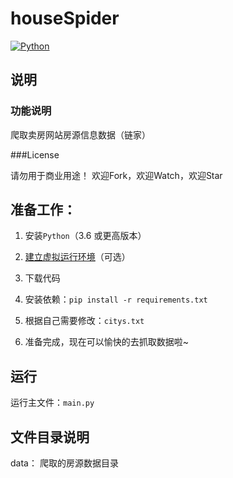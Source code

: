 # houseSpider
[![Python](https://img.shields.io/badge/Python-3.6%2B-brightgreen.svg)](https://www.python.org/downloads/)


## 说明

### 功能说明

爬取卖房网站房源信息数据（链家）

###License

请勿用于商业用途！ 欢迎Fork，欢迎Watch，欢迎Star

## 准备工作：

1. 安装`Python`（3.6 或更高版本）

2. [建立虚拟运行环境](https://www.baidu.com/s?wd=virtualenv)（可选）

3. 下载代码

4. 安装依赖：`pip install -r requirements.txt`

5. 根据自己需要修改：`citys.txt`

6. 准备完成，现在可以愉快的去抓取数据啦~

## 运行

运行主文件：`main.py`

## 文件目录说明

data：
    爬取的房源数据目录

